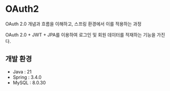 # OAuth2
OAuth 2.0 개념과 흐름을 이해하고, 스프링 환경에서 이를 적용하는 과정

OAuth 2.0 + JWT + JPA를 이용하여 로그인 및 회원 데이터를 적재하는 기능을 가진다.

## 개발 환경
- Java : 21
- Spring : 3.4.0
- MySQL : 8.0.30
